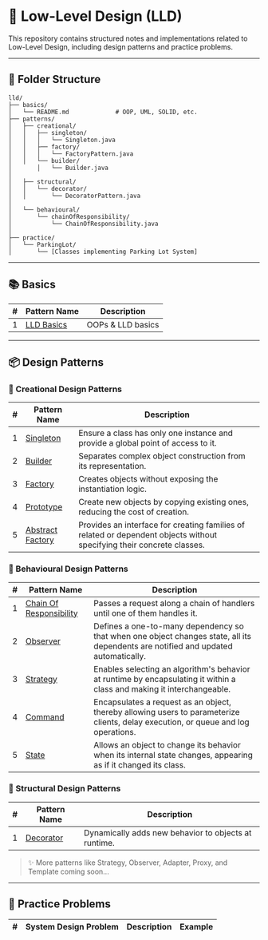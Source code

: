 # 📐 Low-Level Design (LLD)

This repository contains structured notes and implementations related to Low-Level Design, including design patterns and
practice problems.

---

## 🎯 Folder Structure

```
lld/
├── basics/
│   └── README.md             # OOP, UML, SOLID, etc.
├── patterns/
│   ├── creational/
│   │   ├── singleton/
│   │   │   └── Singleton.java
│   │   ├── factory/
│   │   │   └── FactoryPattern.java
│   │   └── builder/
│       │   └── Builder.java
│
│   ├── structural/
│   │   └── decorator/
│   │       └── DecoratorPattern.java
│
│   └── behavioural/
│       └── chainOfResponsibility/
│           └── ChainOfResponsibility.java
│
├── practice/
│   └── ParkingLot/
│       └── [Classes implementing Parking Lot System]

```

---

## 📚 Basics

| # | Pattern Name                     | Description       | 
|---|----------------------------------|-------------------|
| 1 | [LLD Basics](./basics/README.md) | OOPs & LLD basics |

---

## 📦 Design Patterns

### 🔨 Creational Design Patterns

| # | Pattern Name                                                        | Description                                                                                                            |
|---|---------------------------------------------------------------------|------------------------------------------------------------------------------------------------------------------------|
| 1 | [Singleton](./patterns/creational/singleton/README.md)              | Ensure a class has only one instance and provide a global point of access to it.                                       |
| 2 | [Builder](./patterns/creational/builder/README.md)                  | Separates complex object construction from its representation.                                                         |
| 3 | [Factory](./patterns/creational/factory/README.md)                  | Creates objects without exposing the instantiation logic.                                                              |
| 4 | [Prototype](./patterns/creational/prototype/README.md)              | Create new objects by copying existing ones, reducing the cost of creation.                                            |
| 5 | [Abstract Factory](./patterns/creational/abstractFactory/README.md) | Provides an interface for creating families of related or dependent objects without specifying their concrete classes. |

### 🧠 Behavioural Design Patterns

| # | Pattern Name                                                                      | Description                                                                                                                        |
|---|-----------------------------------------------------------------------------------|------------------------------------------------------------------------------------------------------------------------------------|
| 1 | [Chain Of Responsibility](./patterns/behavioural/chainOfResponsibility/README.md) | Passes a request along a chain of handlers until one of them handles it.                                                           |
| 2 | [Observer](./patterns/behavioural/observer/README.md)                             | Defines a one-to-many dependency so that when one object changes state, all its dependents are notified and updated automatically. |
| 3 | [Strategy](./patterns/behavioural/strategy/README.md)                             | Enables selecting an algorithm's behavior at runtime by encapsulating it within a class and making it interchangeable.             |
| 4 | [Command](./patterns/behavioural/command/README.md)                               | Encapsulates a request as an object, thereby allowing users to parameterize clients, delay execution, or queue and log operations. |
| 5 | [State](./patterns/behavioural/state/README.md)                                   | Allows an object to change its behavior when its internal state changes, appearing as if it changed its class.                     |

### 🧱 Structural Design Patterns

| # | Pattern Name                                           | Description                                          |
|---|--------------------------------------------------------|------------------------------------------------------|
| 1 | [Decorator](./patterns/structural/decorator/README.md) | Dynamically adds new behavior to objects at runtime. |

> ✨ More patterns like Strategy, Observer, Adapter, Proxy, and Template coming soon...

---

## 🧪 Practice Problems

| # | System Design Problem | Description | Example |
|---|-----------------------|-------------|---------|
